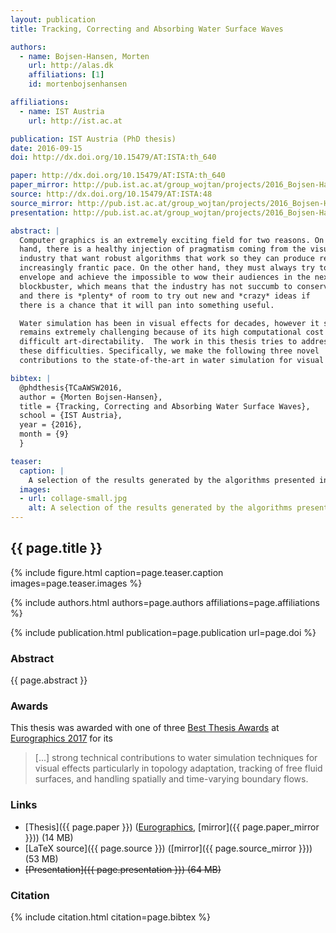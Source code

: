 ```yaml
---
layout: publication
title: Tracking, Correcting and Absorbing Water Surface Waves

authors:
  - name: Bojsen-Hansen, Morten
    url: http://alas.dk
    affiliations: [1]
    id: mortenbojsenhansen

affiliations:
  - name: IST Austria
    url: http://ist.ac.at

publication: IST Austria (PhD thesis)
date: 2016-09-15
doi: http://dx.doi.org/10.15479/AT:ISTA:th_640

paper: http://dx.doi.org/10.15479/AT:ISTA:th_640
paper_mirror: http://pub.ist.ac.at/group_wojtan/projects/2016_Bojsen-Hansen_TCaAWSW/2016_Bojsen-Hansen_TCaAWSW.pdf
source: http://dx.doi.org/10.15479/AT:ISTA:48
source_mirror: http://pub.ist.ac.at/group_wojtan/projects/2016_Bojsen-Hansen_TCaAWSW/2016_Bojsen-Hansen_TCaAWSW.tar.bz2
presentation: http://pub.ist.ac.at/group_wojtan/projects/2016_Bojsen-Hansen_TCaAWSW/2016_Bojsen-Hansen_TCaAWSW.zip

abstract: |
  Computer graphics is an extremely exciting field for two reasons. On the one
  hand, there is a healthy injection of pragmatism coming from the visual effects
  industry that want robust algorithms that work so they can produce results at an
  increasingly frantic pace. On the other hand, they must always try to push the
  envelope and achieve the impossible to wow their audiences in the next
  blockbuster, which means that the industry has not succumb to conservatism,
  and there is *plenty* of room to try out new and *crazy* ideas if
  there is a chance that it will pan into something useful.

  Water simulation has been in visual effects for decades, however it still
  remains extremely challenging because of its high computational cost and
  difficult art-directability.  The work in this thesis tries to address some of
  these difficulties. Specifically, we make the following three novel
  contributions to the state-of-the-art in water simulation for visual effects.

bibtex: |
  @phdthesis{TCaAWSW2016,
  author = {Morten Bojsen-Hansen},
  title = {Tracking, Correcting and Absorbing Water Surface Waves},
  school = {IST Austria},
  year = {2016},
  month = {9}
  }

teaser:
  caption: |
    A selection of the results generated by the algorithms presented in this thesis.
  images:
  - url: collage-small.jpg
    alt: A selection of the results generated by the algorithms presented in this thesis.
---
```


## {{ page.title }}

{% include figure.html caption=page.teaser.caption images=page.teaser.images %}

{% include authors.html authors=page.authors affiliations=page.affiliations %}

{% include publication.html publication=page.publication url=page.doi %}

### Abstract

{{ page.abstract }}

### Awards

This thesis was awarded with one of three [Best Thesis Awards](https://www.eg.org/wp/phd-award/) at [Eurographics 2017](http://eurographics2017.fr/) for its

> [...] strong technical contributions to water simulation techniques for visual effects particularly in topology
> adaptation, tracking of free fluid surfaces, and handling spatially and time-varying boundary flows.

### Links

* [Thesis]({{ page.paper }}) ([Eurographics](http://diglib.eg.org/handle/10.2312/2631126), [mirror]({{ page.paper_mirror }})) (14 MB)
* [LaTeX source]({{ page.source }}) ([mirror]({{ page.source_mirror }})) (53 MB)
* <del>[Presentation]({{ page.presentation }}) (64 MB)</del>

### Citation

{% include citation.html citation=page.bibtex %}
